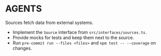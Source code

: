 # AGENTS

Sources fetch data from external systems.

- Implement the `Source` interface from `src/interfaces/sources.ts`.
- Provide mocks for tests and keep them next to the source.
- Run `pre-commit run --files <files>` and `npm test -- --coverage` on changes.
